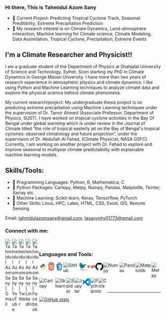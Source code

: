 ### Hi there, This is Tahmidul Azom Sany
- 🔭 Current Project: Predicting Tropical Cyclone Track, Seasonal Preditibility, Extreme Precipitation Prediction
- 🔭 My research interest is on Climate Dynamics, Land-atmosphere interaction, Machine learning for Climate science, Climate Modeling, Data Assimilation, Tropical Cyclone, Precipitation, Extreme Events 

## I'm a Climate Researcher and Physicist!!
I am a graduate student of the Department of Physics at Shahjalal University of Science and Technology, Sylhet. Soon starting my PhD in Climate Dynamics in George Maosn University. I have more than two years of research experience in atmospheric physics and climate dynamics. I like using Python and Machine Learning techniques to analyze climate data and explore the physical science behind climate phenomena.

My current research/project: My undergraduate thesis project is on predicting extreme precipitation using Machine Learning techniques under the supervision of Dr. Tanvir Ahmed (Associate Professor, Department of Physics, SUST). I have worked on tropical cyclone activities in the Bay Of Bengal under global warming which is under review in the Journal of Climate titled “the role of tropical easterly jet on the Bay of Bengal's tropical cyclones: observed climatology and future projection”, under the supervision of Dr. Abdullah Al Fahad, (Climate Physicist, NASA GSFC). Currently, I am working on another project with Dr. Fahad to explore and improve seasonal to multiyear climate predictability with explainable machine learning models.

## Skills/Tools:
- 🧰 Programming Languages: Python, R, Mathematica, C
- 🧰 Python Packages: Cartopy, Metpy, Numpy, Pandas, Matplotlib, Tkinter, Xarray etc.
- 🧰 Machine Learning: Scikit-learn, Keras, Tensorflow, PyTorch
- 🧰 Other Skills: Linux, HPC, Latex, HTML, CSS, Excel, GIS, Remote Sensing.

Email: tahmidulazomsany@gmail.com, tasanyphy01773@gmail.com 


### Connect with me:
[<img align="left" alt="Tahmidul Azom Sany | Gmail" width="22px" src="https://cdn.jsdelivr.net/npm/simple-icons@3.13.0/icons/gmail.svg" />][email1]
[<img align="left" alt="Tahmidul Azom Sany | YouTube" width="22px" src="https://cdn.jsdelivr.net/npm/simple-icons@v3/icons/youtube.svg" />][youtube]
[<img align="left" alt="Tahmidul Azom Sany | Twitter" width="22px" src="https://cdn.jsdelivr.net/npm/simple-icons@v3/icons/twitter.svg" />][twitter]
[<img align="left" alt="Tahmidul Azom Sany | LinkedIn" width="22px" src="https://cdn.jsdelivr.net/npm/simple-icons@v3/icons/linkedin.svg" />][linkedin]
[<img align="left" alt="Tahmidul Azom Sany | Facebook" width="22px" src="https://cdn.jsdelivr.net/npm/simple-icons@3.13.0/icons/facebook.svg" />][facebook]

<br /> 

### Languages and Tools:

[<img align="left" alt="Python" width="26px" src="https://raw.githubusercontent.com/github/explore/80688e429a7d4ef2fca1e82350fe8e3517d3494d/topics/python/python.png" />][github]
[<img align="left" alt="HTML5" width="26px" src="https://raw.githubusercontent.com/github/explore/80688e429a7d4ef2fca1e82350fe8e3517d3494d/topics/html/html.png" />][github]
[<img align="left" alt="CSS3" width="26px" src="https://raw.githubusercontent.com/github/explore/80688e429a7d4ef2fca1e82350fe8e3517d3494d/topics/css/css.png" />][github]
[<img align="left" alt="GitHub" width="52px" src="https://www.tensorflow.org/resources/images/tf-logo-card-16x9.png" />][github]
[<img align="left" alt="CSS3" width="26px" src="https://raw.githubusercontent.com/github/explore/80688e429a7d4ef2fca1e82350fe8e3517d3494d/topics/latex/latex.png" />][github]
[<img align="left" alt="Git" width="26px" src="https://raw.githubusercontent.com/github/explore/80688e429a7d4ef2fca1e82350fe8e3517d3494d/topics/git/git.png" />][github]
[<img align="left" alt="GitHub" width="26px" src="https://raw.githubusercontent.com/github/explore/78df643247d429f6cc873026c0622819ad797942/topics/github/github.png" />][github]
[<img align="left" alt="Numpy" width="52px" src="https://encrypted-tbn0.gstatic.com/images?q=tbn:ANd9GcRvr0kYCmqg-rel951vTDzxFO1AGNqWuRdivay0YTm24puJHicWgiLs1s0jQOKjnRRGsXw&usqp=CAU" />][github]
[<img align="left" alt="Pandas" width="52px" src="https://upload.wikimedia.org/wikipedia/commons/thumb/e/ed/Pandas_logo.svg/300px-Pandas_logo.svg.png" />][github]
[<img align="left" alt="Matplotlib" width="52px" src="https://matplotlib.org/_static/logo2_compressed.svg" />][github]
[<img align="left" alt="Metpy" width="26px" src="https://pbs.twimg.com/profile_images/841437284767539200/SqjqHdLv_400x400.jpg" />][github]
[<img align="left" alt="Cartopy" width="52px" src="https://scitools.org.uk/cartopy/docs/v0.16/_images/sphx_glr_logo_001.png" />][github]
[<img align="left" alt="Sklearn" width="36px" src="https://upload.wikimedia.org/wikipedia/commons/thumb/0/05/Scikit_learn_logo_small.svg/2560px-Scikit_learn_logo_small.svg.png" />][github]
<br />
<br />
[<img align="left" alt="Spider" width="26px" src="https://upload.wikimedia.org/wikipedia/commons/thumb/7/7e/Spyder_logo.svg/1200px-Spyder_logo.svg.png" />][github]
[<img align="left" alt="Jupyter" width="26px" src="https://pbs.twimg.com/profile_images/954072623410917376/fGBUdNf__400x400.jpg" />][github]
[<img align="left" alt="Visual Studio Code" width="26px" src="https://raw.githubusercontent.com/github/explore/80688e429a7d4ef2fca1e82350fe8e3517d3494d/topics/visual-studio-code/visual-studio-code.png" />][github]
[<img align="left" alt="Pycharm" width="26px" src="https://upload.wikimedia.org/wikipedia/commons/thumb/1/1d/PyCharm_Icon.svg/1200px-PyCharm_Icon.svg.png" />][github]
[<img align="left" alt="Colab" width="28px" src="https://colab.research.google.com/img/colab_favicon_256px.png" />][github]

<br />
<br />

---

[![GitHub stats](https://github-readme-stats.vercel.app/api?username=tasanyphy01773)](https://github.com/anuraghazra/github-readme-stats)




[twitter]: https://twitter.com/AzomSany
[youtube]: https://www.youtube.com/c/TahmidulAzomSany
[linkedin]: https://www.linkedin.com/in/tasanyphy01773/
[email1]: tasanyphy01773@gmail.com
[email2]: tahmidulazomsany@gmail.com
[facebook]: https://www.facebook.com/tasanyphy01773
[github]: https://github.com/tasanyphy01773



